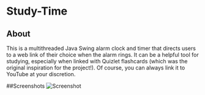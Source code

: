 # Study-Time

## About
This is a multithreaded Java Swing alarm clock and timer that directs users to a web link of their choice when the alarm rings. It can be a helpful tool for studying, especially when linked with Quizlet flashcards (which was the original inspiration for the project!). Of course, you can always link it to YouTube at your discretion.

##Screenshots
![Screenshot](http://imgur.com/a/FpdzU)
